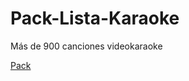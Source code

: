 # Pack-Lista-Karaoke

Más de 900 canciones videokaraoke

[Pack](https://mega.nz/folder/3VFljALQ#W_XtYM1D5SWDG8MSB3TRDw)
